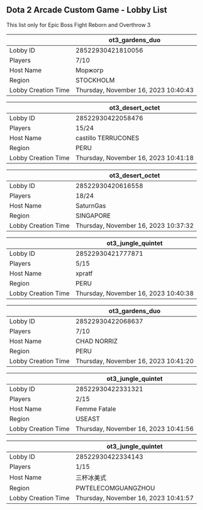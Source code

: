 ## Dota 2 Arcade Custom Game - Lobby List

This list only for Epic Boss Fight Reborn and Overthrow 3

|  | ot3_gardens_duo |
| ------ | ------ |
| Lobby ID | 28522930421810056 |
| Players | 7/10 |
| Host Name | Моржогр |
| Region | STOCKHOLM |
| Lobby Creation Time | Thursday, November 16, 2023 10:40:43 |


|  | ot3_desert_octet |
| ------ | ------ |
| Lobby ID | 28522930422058476 |
| Players | 15/24 |
| Host Name | castillo TERRUCONES |
| Region | PERU |
| Lobby Creation Time | Thursday, November 16, 2023 10:41:18 |


|  | ot3_desert_octet |
| ------ | ------ |
| Lobby ID | 28522930420616558 |
| Players | 18/24 |
| Host Name | SaturnGas |
| Region | SINGAPORE |
| Lobby Creation Time | Thursday, November 16, 2023 10:37:32 |


|  | ot3_jungle_quintet |
| ------ | ------ |
| Lobby ID | 28522930421777871 |
| Players | 5/15 |
| Host Name | xpratf |
| Region | PERU |
| Lobby Creation Time | Thursday, November 16, 2023 10:40:38 |


|  | ot3_gardens_duo |
| ------ | ------ |
| Lobby ID | 28522930422068637 |
| Players | 7/10 |
| Host Name | CHAD NORRIZ |
| Region | PERU |
| Lobby Creation Time | Thursday, November 16, 2023 10:41:20 |


|  | ot3_jungle_quintet |
| ------ | ------ |
| Lobby ID | 28522930422331321 |
| Players | 2/15 |
| Host Name | Femme Fatale |
| Region | USEAST |
| Lobby Creation Time | Thursday, November 16, 2023 10:41:56 |


|  | ot3_jungle_quintet |
| ------ | ------ |
| Lobby ID | 28522930422334143 |
| Players | 1/15 |
| Host Name | 三杯冰美式 |
| Region | PWTELECOMGUANGZHOU |
| Lobby Creation Time | Thursday, November 16, 2023 10:41:57 |


